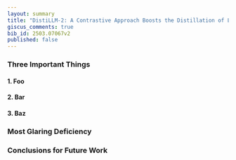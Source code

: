 ```yaml
---
layout: summary
title: "DistiLLM-2: A Contrastive Approach Boosts the Distillation of LLMs"
giscus_comments: true
bib_id: 2503.07067v2
published: false
---
```


### Three Important Things

#### 1. Foo

#### 2. Bar

#### 3. Baz

### Most Glaring Deficiency

### Conclusions for Future Work
